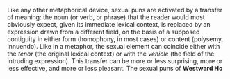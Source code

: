 Like any other metaphorical device, sexual puns are activated by a transfer of meaning: the noun (or verb, or phrase) that the reader would most obviously expect, given its immediate lexical context, is replaced by an expression drawn from a different field, on the basis of a supposed contiguity in either form (homophony, in most cases) or content (polysemy, innuendo). Like in a metaphor, the sexual element can coincide either with the _tenor_ (the original lexical context) or with the _vehicle_ (the field of the intruding expression). This transfer can be more or less surprising, more or less effective, and more or less pleasant. The sexual puns of __Westward Ho__
